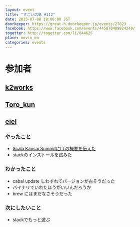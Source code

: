 ```yaml
---
layout: event
title: "すごい広島 #112"
date: 2015-07-08 18:00:00 JST
doorkeeper: https://great-h.doorkeeper.jp/events/27823
facebook: https://www.facebook.com/events/445870408924240/
togetter: http://togetter.com/li/844625
place: movin_on
categories: events
---
```


# 参加者


## [k2works](https://github.com/k2works)


## [Toro_kun](https://twitter.com/Toro_kun)


## [eiel](http://eiel.info/)

### やったこと

* [Scala Kansai SummitにLTの概要を伝えた](http://summit.scala-kansai.org/#schedule)
* stackのインストールを試みた

### わかったこと

* cabal update しわすれてバージョンが古そうだった
* バイナリでいれたほうがいいんだろうか
* brew にはまだなさそうだった

### 次にしたいこと

* stackでもっと遊ぶ
